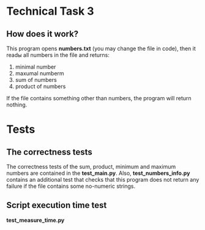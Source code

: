 # Technical Task 3
## How does it work?
This program opens **numbers.txt** (you may change the file in code), then it readы all numbers in the file and returns:
1. minimal number
2. maxumal numberm
3. sum of numbers
4. product of numbers

If the file contains something other than numbers, the program will return nothing.
# Tests
## The correctness tests
The correctness tests of the sum, product, minimum and maximum numbers are contained in the **test_main.py**.
Also, **test_numbers_info.py** contains an additional test that checks that this program does not return any failure if the file contains some no-numeric strings.
## Script execution time test
**test_measure_time.py**
